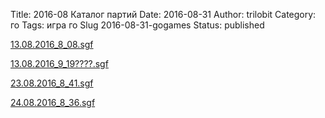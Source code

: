 Title: 2016-08 Каталог партий
Date: 2016-08-31
Author: trilobit
Category: го
Tags: игра го
Slug 2016-08-31-gogames
Status: published


[13.08.2016_8_08.sgf](http://eidogo.com/#url:https://raw.githubusercontent.com/zztrilobit/zztrilobit.github.io/master/sgf/13.08.2016_8_08.sgf)

[13.08.2016_9_19????.sgf](http://eidogo.com/#url:https://raw.githubusercontent.com/zztrilobit/zztrilobit.github.io/master/sgf/13.08.2016_9_19????.sgf)

[23.08.2016_8_41.sgf](http://eidogo.com/#url:https://raw.githubusercontent.com/zztrilobit/zztrilobit.github.io/master/sgf/23.08.2016_8_41.sgf)

[24.08.2016_8_36.sgf](http://eidogo.com/#url:https://raw.githubusercontent.com/zztrilobit/zztrilobit.github.io/master/sgf/24.08.2016_8_36.sgf)

